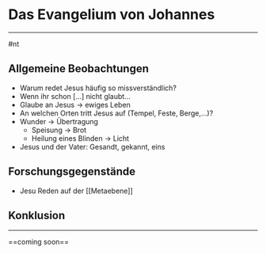 # Das Evangelium von Johannes
---
#nt

## Allgemeine Beobachtungen

- Warum redet Jesus häufig so missverständlich?
- Wenn ihr schon \[...] nicht glaubt...
- Glaube an Jesus -> ewiges Leben
- An welchen Orten tritt Jesus auf (Tempel, Feste, Berge,...)?
- Wunder -> Übertragung
	- Speisung -> Brot
	- Heilung eines Blinden -> Licht
- Jesus und der Vater: Gesandt, gekannt, eins

## Forschungsgegenstände

- Jesu Reden auf der [[Metaebene]]

## Konklusion
---
==coming soon==


